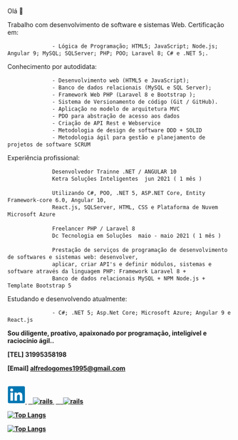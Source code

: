 
Olá 👋

Trabalho com desenvolvimento de software e sistemas Web. Certificação em:

                  - Lógica de Programação; HTML5; JavaScript; Node.js; Angular 9; MySQL; SQLServer; PHP; POO; Laravel 8; C# e .NET 5;.
                     
Conhecimento por autodidata:

                  - Desenvolvimento web (HTML5 e JavaScript); 
                  - Banco de dados relacionais (MySQL e SQL Server);
                  - Framework Web PHP (Laravel 8 e Bootstrap ); 
                  - Sistema de Versionamento de código (Git / GitHub).
                  - Aplicação no modelo de arquitetura MVC
                  - PDO para abstração de acesso aos dados
                  - Criação de API Rest e Webservice
                  - Metodologia de design de software DDD + SOLID
                  - Metodologia ágil para gestão e planejamento de projetos de software SCRUM
                  
Experiência profissional:

                  Desenvolvedor Trainne .NET / ANGULAR 10
                  Ketra Soluções Inteligentes  jun 2021 ( 1 mês ) 
                  
                  Utilizando C#, POO, .NET 5, ASP.NET Core, Entity Framework-core 6.0, Angular 10, 
                  React.js, SQLServer, HTML, CSS e Plataforma de Nuvem Microsoft Azure

                  Freelancer PHP / Laravel 8 
                  Dc Tecnologia em Soluções  maio - maio 2021 ( 1 mês )
                  
                  Prestação de serviços de programação de desenvolvimento de softwares e sistemas web: desenvolver,
                  aplicar, criar API's e definir módulos, sistemas e software através da linguagem PHP: Framework Laravel 8 +
                  Banco de dados relacionais MySQL + NPM Node.js + Template Bootstrap 5
                  
                  


Estudando e desenvolvendo atualmente:
          
                  - C#; .NET 5; Asp.Net Core; Microsoft Azure; Angular 9 e React.js

<b>Sou diligente, proativo, apaixonado por programação, inteligível e raciocínio ágil.. <br/>     
          
          
[TEL] 31995358198

[Email] alfredogomes1995@gmail.com<br/>


<br/><a href="https://www.linkedin.com/in/alfredo1995/" target="_blank">
<img src="https://raw.githubusercontent.com/devicons/devicon/master/icons/linkedin/linkedin-original.svg" alt="rails" width="40" height="40" style="max-width: 100%;"></img>
</a>&nbsp;<a href="https://www.youtube.com/channel/UCXKSo8RSfVmrawXleZ-_arg" target="_blank">
&nbsp;&nbsp;<img src="https://image.flaticon.com/icons/png/512/1384/1384060.png" alt="rails" width="40" height="40" style="max-width: 100%;"></img>
</a>&nbsp;<a href="https://www.instagram.com/alfredogomesss/" target="_blank">&nbsp;
&nbsp;<a href="https://my.indeed.com/p/alfredog-52cnbyc" target="_blank">&nbsp;&nbsp;<img src="https://play-lh.googleusercontent.com/_sJ-ST-crO8lxIzTv44xv_hiZvA6X7X2-8jSjhha2RfYcGSgACRod38yA6dfmcJHy_M" alt="rails" width="40" height="40" style="max-width: 100%;"></img>
</a>


[![Top Langs](https://github-readme-stats.vercel.app/api/top-langs/?username=alfredo1995&layout=compact)](https://github.com/alfredo1995/github-readme-stats)

[![Top Langs](https://github-readme-stats.vercel.app/api/top-langs/?username=alfredo1995&layout=compact)](https://github.com/alfredo1995/github-readme-stats)


